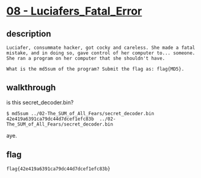 # [08 - Luciafers_Fatal_Error](https://deadface.ctfd.io/challenges#Luciafer's%20Fatal%20Error-48)

## description
```
Luciafer, consummate hacker, got cocky and careless. She made a fatal mistake, and in doing so, gave control of her computer to... someone. She ran a program on her computer that she shouldn't have.

What is the md5sum of the program? Submit the flag as: flag{MD5}.
```

## walkthrough

is this secret_decoder.bin?

```
$ md5sum ../02-The_SUM_of_All_Fears/secret_decoder.bin
42e419a6391ca79dc44d7dcef1efc83b  ../02-The_SUM_of_All_Fears/secret_decoder.bin
```

aye.



## flag
```
flag{42e419a6391ca79dc44d7dcef1efc83b}
```
